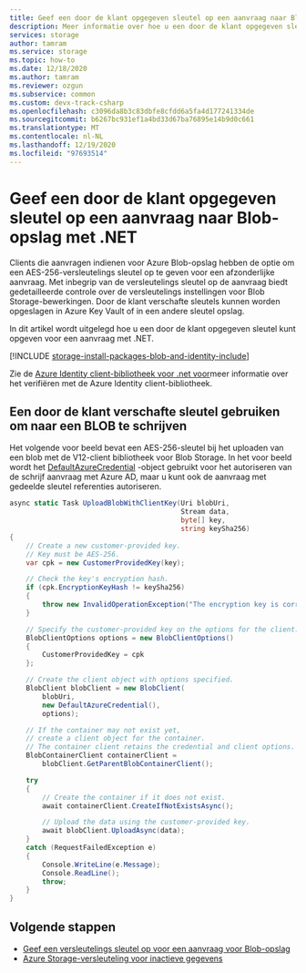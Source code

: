 ```yaml
---
title: Geef een door de klant opgegeven sleutel op een aanvraag naar Blob-opslag met .NET-Azure Storage
description: Meer informatie over hoe u een door de klant opgegeven sleutel kunt opgeven voor een aanvraag voor Blob-opslag met behulp van .NET.
services: storage
author: tamram
ms.service: storage
ms.topic: how-to
ms.date: 12/18/2020
ms.author: tamram
ms.reviewer: ozgun
ms.subservice: common
ms.custom: devx-track-csharp
ms.openlocfilehash: c3096da8b3c83dbfe8cfdd6a5fa4d177241334de
ms.sourcegitcommit: b6267bc931ef1a4bd33d67ba76895e14b9d0c661
ms.translationtype: MT
ms.contentlocale: nl-NL
ms.lasthandoff: 12/19/2020
ms.locfileid: "97693514"
---
```

# <a name="specify-a-customer-provided-key-on-a-request-to-blob-storage-with-net"></a>Geef een door de klant opgegeven sleutel op een aanvraag naar Blob-opslag met .NET

Clients die aanvragen indienen voor Azure Blob-opslag hebben de optie om een AES-256-versleutelings sleutel op te geven voor een afzonderlijke aanvraag. Met inbegrip van de versleutelings sleutel op de aanvraag biedt gedetailleerde controle over de versleutelings instellingen voor Blob Storage-bewerkingen. Door de klant verschafte sleutels kunnen worden opgeslagen in Azure Key Vault of in een andere sleutel opslag.

In dit artikel wordt uitgelegd hoe u een door de klant opgegeven sleutel kunt opgeven voor een aanvraag met .NET.

[!INCLUDE [storage-install-packages-blob-and-identity-include](../../../includes/storage-install-packages-blob-and-identity-include.md)]

Zie de [Azure Identity client-bibliotheek voor .net voor](/dotnet/api/overview/azure/identity-readme)meer informatie over het verifiëren met de Azure Identity client-bibliotheek.

## <a name="use-a-customer-provided-key-to-write-to-a-blob"></a>Een door de klant verschafte sleutel gebruiken om naar een BLOB te schrijven

Het volgende voor beeld bevat een AES-256-sleutel bij het uploaden van een blob met de V12-client bibliotheek voor Blob Storage. In het voor beeld wordt het [DefaultAzureCredential](/dotnet/api/azure.identity.defaultazurecredential) -object gebruikt voor het autoriseren van de schrijf aanvraag met Azure AD, maar u kunt ook de aanvraag met gedeelde sleutel referenties autoriseren.

```csharp
async static Task UploadBlobWithClientKey(Uri blobUri,
                                          Stream data,
                                          byte[] key,
                                          string keySha256)
{
    // Create a new customer-provided key.
    // Key must be AES-256.
    var cpk = new CustomerProvidedKey(key);

    // Check the key's encryption hash.
    if (cpk.EncryptionKeyHash != keySha256)
    {
        throw new InvalidOperationException("The encryption key is corrupted.");
    }

    // Specify the customer-provided key on the options for the client.
    BlobClientOptions options = new BlobClientOptions()
    {
        CustomerProvidedKey = cpk
    };

    // Create the client object with options specified.
    BlobClient blobClient = new BlobClient(
        blobUri,
        new DefaultAzureCredential(),
        options);

    // If the container may not exist yet,
    // create a client object for the container.
    // The container client retains the credential and client options.
    BlobContainerClient containerClient =
        blobClient.GetParentBlobContainerClient();

    try
    {
        // Create the container if it does not exist.
        await containerClient.CreateIfNotExistsAsync();

        // Upload the data using the customer-provided key.
        await blobClient.UploadAsync(data);
    }
    catch (RequestFailedException e)
    {
        Console.WriteLine(e.Message);
        Console.ReadLine();
        throw;
    }
}
```

## <a name="next-steps"></a>Volgende stappen

- [Geef een versleutelings sleutel op voor een aanvraag voor Blob-opslag](encryption-customer-provided-keys.md)
- [Azure Storage-versleuteling voor inactieve gegevens](../common/storage-service-encryption.md)
